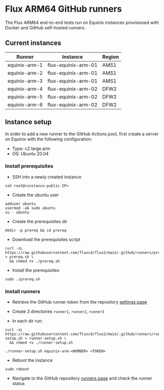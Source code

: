 # Flux ARM64 GitHub runners

The Flux ARM64 end-to-end tests run on Equinix instances provisioned with Docker and GitHub self-hosted runners.

## Current instances

| Runner        | Instance            | Region |
|---------------|---------------------|--------|
| equinix-arm-1 | flux-equinix-arm-01 | AMS1   |
| equinix-arm-2 | flux-equinix-arm-01 | AMS1   |
| equinix-arm-3 | flux-equinix-arm-01 | AMS1   |
| equinix-arm-4 | flux-equinix-arm-02 | DFW2   |
| equinix-arm-5 | flux-equinix-arm-02 | DFW2   |
| equinix-arm-6 | flux-equinix-arm-02 | DFW2   |

## Instance setup

In order to add a new runner to the GitHub Actions pool,
first create a server on Equinix with the following configuration:
- Type: c2.large.arm
- OS: Ubuntu 20.04

### Install prerequisites

- SSH into a newly created instance
```shell
ssh root@<instance-public-IP>
``` 

- Create the ubuntu user
```shell
adduser ubuntu
usermod -aG sudo ubuntu
su - ubuntu
```

- Create the prerequisites dir
```shell
mkdir -p prereq && cd prereq
```

- Download the prerequisites script
```shell
curl -sL https://raw.githubusercontent.com/fluxcd/flux2/main/.github/runners/prereq.sh > prereq.sh \
  && chmod +x ./prereq.sh
```

- Install the prerequisites
```shell
sudo ./prereq.sh
```

### Install runners

- Retrieve the GitHub runner token from the repository [settings page](https://github.com/fluxcd/flux2/settings/actions/runners/new?arch=arm64&os=linux)

- Create 3 directories `runner1`, `runner2`, `runner3`

- In each dir run:
```shell
curl -sL https://raw.githubusercontent.com/fluxcd/flux2/main/.github/runners/runner-setup.sh > runner-setup.sh \
  && chmod +x ./runner-setup.sh

./runner-setup.sh equinix-arm-<NUMBER> <TOKEN>
```

- Reboot the instance
```shell
sudo reboot
```

- Navigate to the GitHub repository [runners page](https://github.com/fluxcd/flux2/settings/actions/runners) and check the runner status
